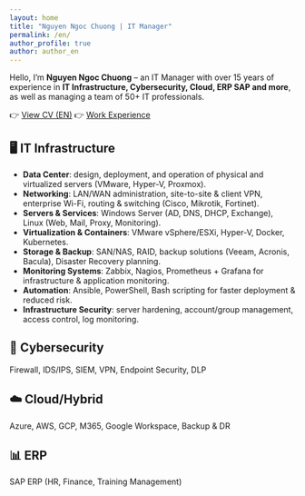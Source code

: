 ```yaml
---
layout: home
title: "Nguyen Ngoc Chuong | IT Manager"
permalink: /en/
author_profile: true
author: author_en
---
```


Hello, I’m **Nguyen Ngoc Chuong** – an IT Manager with over 15 years of experience in **IT Infrastructure, Cybersecurity, Cloud, ERP SAP and more**, as well as managing a team of 50+ IT professionals.

👉 [View CV (EN)](/assets/cv_nguyenngocchuong_en.pdf) 
👉 [Work Experience](/en/work/)


## 🖥️ IT Infrastructure
- **Data Center**: design, deployment, and operation of physical and virtualized servers (VMware, Hyper-V, Proxmox).  
- **Networking**: LAN/WAN administration, site-to-site & client VPN, enterprise Wi-Fi, routing & switching (Cisco, Mikrotik, Fortinet).  
- **Servers & Services**: Windows Server (AD, DNS, DHCP, Exchange), Linux (Web, Mail, Proxy, Monitoring).  
- **Virtualization & Containers**: VMware vSphere/ESXi, Hyper-V, Docker, Kubernetes.  
- **Storage & Backup**: SAN/NAS, RAID, backup solutions (Veeam, Acronis, Bacula), Disaster Recovery planning.  
- **Monitoring Systems**: Zabbix, Nagios, Prometheus + Grafana for infrastructure & application monitoring.  
- **Automation**: Ansible, PowerShell, Bash scripting for faster deployment & reduced risk.  
- **Infrastructure Security**: server hardening, account/group management, access control, log monitoring.  

## 🔐 Cybersecurity
Firewall, IDS/IPS, SIEM, VPN, Endpoint Security, DLP  

## ☁️ Cloud/Hybrid
Azure, AWS, GCP, M365, Google Workspace, Backup & DR  

## 📊 ERP
SAP ERP (HR, Finance, Training Management)  
